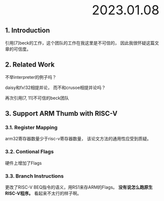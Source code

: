 <div style="text-align:right; font-size:3em;">2023.01.08</div>

## 1. Introduction

引用[7]beck的工作，这个团队的工作在我这里是不可信的，
因此我很怀疑这篇文章的可信度。

## 2. Related Work

不举interpreter的例子吗？

daisy和fx!32相提并论，
而不和crusoe相提并论吗？

再次引用[7, 11]不可信的beck团队

## 3. Support ARM Thumb with RISC-V

### 3.1. Register Mapping

arm32寄存器数量少于risc-v寄存器数量，
该论文方法的通用性应受到质疑。

### 3.2. Contional Flags

硬件上增加了Flags

### 3.3. Branch Instructions

更改了RISC-V BEQ指令的语义，用RS1来存ARM的Flags。
**没有说怎么跑原生RISC-V程序。**
看起来不太行的样子啊。
